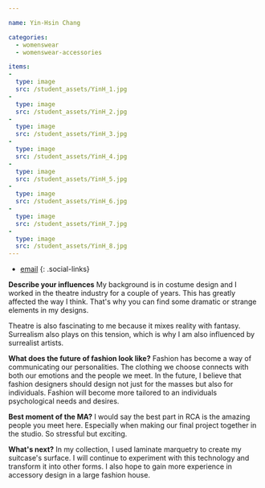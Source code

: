 ```yaml
---

name: Yin-Hsin Chang

categories:
  - womenswear
  - womenswear-accessories

items:
-
  type: image
  src: /student_assets/YinH_1.jpg
-
  type: image
  src: /student_assets/YinH_2.jpg
-
  type: image
  src: /student_assets/YinH_3.jpg
-
  type: image
  src: /student_assets/YinH_4.jpg
-
  type: image
  src: /student_assets/YinH_5.jpg
-
  type: image
  src: /student_assets/YinH_6.jpg
-
  type: image
  src: /student_assets/YinH_7.jpg
-
  type: image
  src: /student_assets/YinH_8.jpg
---
```


* [email](mailto:yin-hsin.chang@network.rca.ac.uk)
{: .social-links}

**Describe your influences**
My background is in costume design and I worked in the theatre industry for a couple of years. This has greatly affected the way I think. That's why you can find some dramatic or strange elements in my designs.

Theatre is also fascinating to me because it mixes reality with fantasy. Surrealism also plays on this tension, which is why I am also influenced by surrealist artists.

**What does the future of fashion look like?**
Fashion has become a way of communicating our personalities. The clothing we choose connects with both our emotions and the people we meet. In the future, I believe that fashion designers should design not just for the masses but also for individuals. Fashion will become more tailored to an individuals psychological needs and desires.

**Best moment of the MA?**
I would say the best part in RCA is the amazing people you meet here. Especially when making our final project together in the studio. So stressful but exciting.

**What's next?**
In my collection, I used laminate marquetry to create my suitcase's surface. I will continue to experiment with this technology and transform it into other forms. I also hope to gain more experience in accessory design in a large fashion house.
